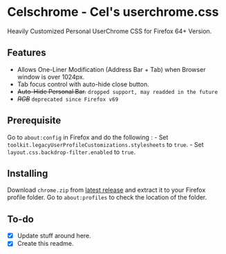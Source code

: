 # Celschrome - Cel's userchrome.css   

Heavily Customized Personal UserChrome CSS for Firefox 64+ Version.

## Features

- Allows One-Liner Modification (Address Bar + Tab) when Browser window is over 1024px.
- Tab focus control with auto-hide close button.
- ~~Auto-Hide Personal Bar.~~ `dropped support, may readded in the future`
- ~~*RGB*~~ `deprecated since Firefox v69`

## Prerequisite 
Go to `about:config` in Firefox and do the following :
	- Set `toolkit.legacyUserProfileCustomizations.stylesheets` to `true`. 
	- Set `layout.css.backdrop-filter.enabled` to `true`. 

## Installing
Download `chrome.zip` from [latest release](github.com\koushiroue\celschrome\release) and extract it to your Firefox profile folder.
Go to `about:profiles` to check the location of the folder.

## To-do
- [x] Update stuff around here.  
- [x] Create this readme.
